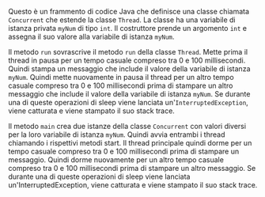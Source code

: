 

Questo è un frammento di codice Java che definisce una classe chiamata `Concurrent` che estende la classe `Thread`. La classe ha una variabile di istanza privata `myNum` di tipo `int`. Il costruttore prende un argomento `int` e assegna il suo valore alla variabile di istanza `myNum`.

Il metodo `run` sovrascrive il metodo `run` della classe `Thread`. Mette prima il thread in pausa per un tempo casuale compreso tra 0 e 100 millisecondi. Quindi stampa un messaggio che include il valore della variabile di istanza `myNum`. Quindi mette nuovamente in pausa il thread per un altro tempo casuale compreso tra 0 e 100 millisecondi prima di stampare un altro messaggio che include il valore della variabile di istanza `myNum`. Se durante una di queste operazioni di sleep viene lanciata un'`InterruptedException`, viene catturata e viene stampato il suo stack trace.

Il metodo `main` crea due istanze della classe `Concurrent` con valori diversi per la loro variabile di istanza `myNum`. Quindi avvia entrambi i thread chiamando i rispettivi metodi start. Il thread principale quindi dorme per un tempo casuale compreso tra 0 e 100 millisecondi prima di stampare un messaggio. Quindi dorme nuovamente per un altro tempo casuale compreso tra 0 e 100 millisecondi prima di stampare un altro messaggio. Se durante una di queste operazioni di sleep viene lanciata un'InterruptedException, viene catturata e viene stampato il suo stack trace.